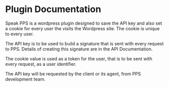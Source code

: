 # Plugin Documentation

Speak PPS is a wordpress plugin designed to save the API key and also set a
cookie for every user the visits the Wordpress site.
The cookie is unique to every user.

The API key is to be used to build a signature that is sent with every request to PPS. Details of creating this signature are in the API Documentation.

The cookie value is used as a token for the user, that is to be sent with every request, as a user identifier.

The API key will be requested by the client or its agent, from PPS development team.
